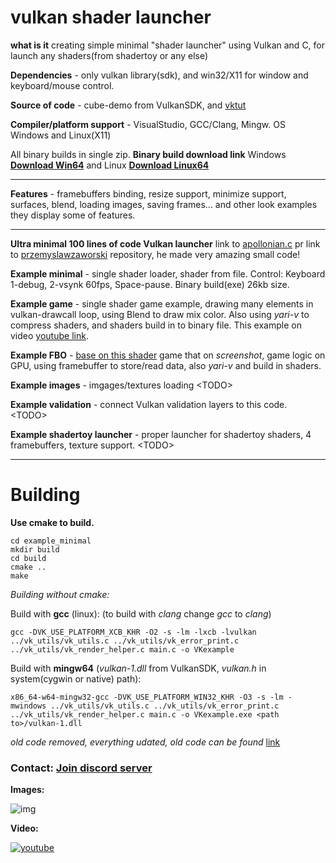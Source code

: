 # vulkan shader launcher

**what is it** creating simple minimal "shader launcher" using Vulkan and C, for launch any shaders(from shadertoy or any else)

**Dependencies** - only vulkan library(sdk), and win32/X11 for window and keyboard/mouse control.

**Source of code** - cube-demo from VulkanSDK, and [vktut](https://github.com/ShabbyX/vktut)

**Compiler/platform support** - VisualStudio, GCC/Clang, Mingw. OS Windows and Linux(X11)

All binary builds in single zip. **Binary build download link** Windows **[Download Win64](https://danilw.github.io/GLSL-howto/vulkan_sh_launcher/v2/Vulkan_shader_launcher_examples.zip)** and Linux **[Download Linux64](https://danilw.github.io/GLSL-howto/vulkan_sh_launcher/v2/Vulkan_shader_launcher_examples_linux.zip)**

___
**Features** - framebuffers binding, resize support, minimize support, surfaces, blend, loading images, saving frames... and other look examples they display some of features.

___
**Ultra minimal 100 lines of code Vulkan launcher** link to [apollonian.c](https://github.com/przemyslawzaworski/CPP-Programming/blob/master/Vulkan/apollonian.c) pr link to  [przemyslawzaworski](https://github.com/przemyslawzaworski/CPP-Programming) repository, he made very amazing small code!

**Example minimal** - single shader loader, shader from file. Control: Keyboard 1-debug, 2-vsynk 60fps, Space-pause. Binary build(exe) 26kb size.

**Example game** - single shader game example, drawing many elements in vulkan-drawcall loop, using Blend to draw mix color. Also using *yari-v* to compress shaders, and shaders build in to binary file. This example on video [youtube link](https://youtu.be/5Wzj-GNAo6c).

**Example FBO** - [base on this shader](https://www.shadertoy.com/view/3syXDD) game that on *screenshot*, game logic on GPU, using framebuffer to store/read data, also *yari-v* and build in shaders.

**Example images** - imgages/textures loading \<TODO\>

**Example validation** - connect Vulkan validation layers to this code. \<TODO\>

**Example shadertoy launcher** - proper launcher for shadertoy shaders, 4 framebuffers, texture support. \<TODO\>

___
# Building

**Use cmake to build.**
```
cd example_minimal
mkdir build
cd build
cmake ..
make
```

*Building without cmake:*

Build with **gcc** (linux): (to build with *clang* change *gcc* to *clang*)
```
gcc -DVK_USE_PLATFORM_XCB_KHR -O2 -s -lm -lxcb -lvulkan ../vk_utils/vk_utils.c ../vk_utils/vk_error_print.c ../vk_utils/vk_render_helper.c main.c -o VKexample
```
Build with **mingw64** (*vulkan-1.dll* from VulkanSDK, *vulkan.h* in system(cygwin or native) path):
```
x86_64-w64-mingw32-gcc -DVK_USE_PLATFORM_WIN32_KHR -O3 -s -lm -mwindows ../vk_utils/vk_utils.c ../vk_utils/vk_error_print.c ../vk_utils/vk_render_helper.c main.c -o VKexample.exe <path to>/vulkan-1.dll
```

*old code removed, everything udated, old code can be found* [link](https://danilw.github.io/GLSL-howto/vulkan_sh_launcher/v1/vulkan-shader-launcher_old.zip)

### Contact: [**Join discord server**](https://discord.gg/JKyqWgt)

**Images:** 

![img](https://danilw.github.io/GLSL-howto/vulkan_sh_launcher/v2/scr1.jpg)

**Video:** 

[![youtube](https://danilw.github.io/GLSL-howto/vulkan_sh_launcher/v1/v1yt.jpg)](https://youtu.be/5Wzj-GNAo6c)
